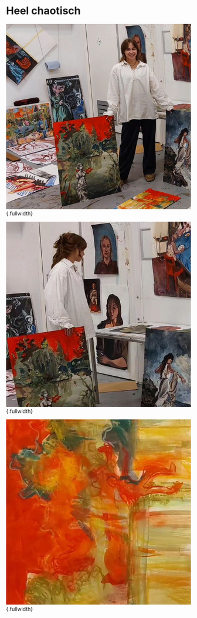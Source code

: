 # Heel chaotisch
![chaotisch](../../images/chaotisch-1.jpeg){.fullwidth}

![chaotisch](../../images/chaotisch-2.jpeg){.fullwidth}

![chaotisch](../../pieces/chaotisch/chaotisch.jpeg){.fullwidth}